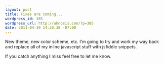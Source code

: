 ```yaml
--- 
layout: post
title: Fixes are coming...
wordpress_id: 385
wordpress_url: http://aknosis.com/?p=385
date: 2011-04-19 14:30:38 -07:00
---
```

New theme, new color scheme, etc. I'm going to try and work my way back and replace all of my inline javascript stuff with jsfiddle snippets.

If you catch anything I miss feel free to let me know.
